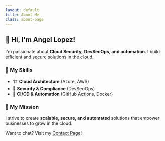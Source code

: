 ```yaml
---
layout: default
title: About Me
class: about-page
---
```


## 👋 Hi, I'm Angel Lopez!  
I'm passionate about **Cloud Security, DevSecOps, and automation**. I build efficient and secure solutions in the cloud.  

### 🔹 My Skills  
- 🏗 **Cloud Architecture** (Azure, AWS)  
- 🔐 **Security & Compliance** (DevSecOps)  
- 🚀 **CI/CD & Automation** (GitHub Actions, Docker)  

### 🔹 My Mission  
I strive to create **scalable, secure, and automated** solutions that empower businesses to grow in the cloud.  

Want to chat? Visit my [Contact Page](contact.html)!  
